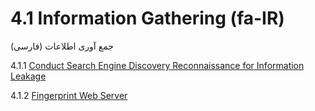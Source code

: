 # 4.1 Information Gathering (fa-IR)

جمع آوری اطلاعات (فارسی)

4.1.1 [Conduct Search Engine Discovery Reconnaissance for Information Leakage](01-Conduct_Search_Engine_Discovery_Reconnaissance_for_Information_Leakage.md)

4.1.2 [Fingerprint Web Server](02-Fingerprint_Web_Server.md)
